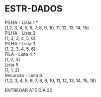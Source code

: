 # ESTR-DADOS

PILHA - Lista 1 *  
	[1,2, 3, 4, 5, 6, 7, 8, 9, 10, 11, 12, 13, 14, 15]  
PILHA - Lista 2   
	{1, 2, 3, 4, 5, 6}  	
PILHA - Lista 3  
	{1, 2, 3, 4, 5, 6}  
FILA - Lista 4 *  
	[1, 2, 3]  
Lista 5  
	{1, 1, 2}    
Recursão - Lista 6  
	{1,2, 3, 4, 5, 6, 7, 8, 9, 10, 11, 12, 13, 14, 15, 18}  

ENTREGAR ATÉ DIA 30
